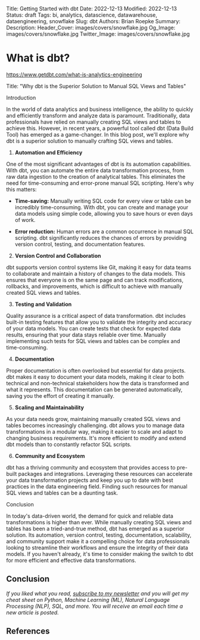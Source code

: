 Title: Getting Started with dbt
Date: 2022-12-13
Modified: 2022-12-13
Status: draft
Tags: bi, analytics, datascience, datawarehouse, dataengineering, snowflake
Slug: dbt
Authors: Brian Roepke
Summary: 
Description: 
Header_Cover: images/covers/snowflake.jpg
Og_Image: images/covers/snowflake.jpg
Twitter_Image: images/covers/snowflake.jpg


# What is dbt?

https://www.getdbt.com/what-is-analytics-engineering




Title: "Why dbt is the Superior Solution to Manual SQL Views and Tables"

Introduction

In the world of data analytics and business intelligence, the ability to quickly and efficiently transform and analyze data is paramount. Traditionally, data professionals have relied on manually creating SQL views and tables to achieve this. However, in recent years, a powerful tool called dbt (Data Build Tool) has emerged as a game-changer. In this blog post, we'll explore why dbt is a superior solution to manually crafting SQL views and tables.

1. **Automation and Efficiency**

One of the most significant advantages of dbt is its automation capabilities. With dbt, you can automate the entire data transformation process, from raw data ingestion to the creation of analytical tables. This eliminates the need for time-consuming and error-prone manual SQL scripting. Here's why this matters:

   - **Time-saving:** Manually writing SQL code for every view or table can be incredibly time-consuming. With dbt, you can create and manage your data models using simple code, allowing you to save hours or even days of work.

   - **Error reduction:** Human errors are a common occurrence in manual SQL scripting. dbt significantly reduces the chances of errors by providing version control, testing, and documentation features. 

2. **Version Control and Collaboration**

dbt supports version control systems like Git, making it easy for data teams to collaborate and maintain a history of changes to the data models. This ensures that everyone is on the same page and can track modifications, rollbacks, and improvements, which is difficult to achieve with manually created SQL views and tables.

3. **Testing and Validation**

Quality assurance is a critical aspect of data transformation. dbt includes built-in testing features that allow you to validate the integrity and accuracy of your data models. You can create tests that check for expected data results, ensuring that your data stays reliable over time. Manually implementing such tests for SQL views and tables can be complex and time-consuming.

4. **Documentation**

Proper documentation is often overlooked but essential for data projects. dbt makes it easy to document your data models, making it clear to both technical and non-technical stakeholders how the data is transformed and what it represents. This documentation can be generated automatically, saving you the effort of creating it manually.

5. **Scaling and Maintainability**

As your data needs grow, maintaining manually created SQL views and tables becomes increasingly challenging. dbt allows you to manage data transformations in a modular way, making it easier to scale and adapt to changing business requirements. It's more efficient to modify and extend dbt models than to constantly refactor SQL scripts.

6. **Community and Ecosystem**

dbt has a thriving community and ecosystem that provides access to pre-built packages and integrations. Leveraging these resources can accelerate your data transformation projects and keep you up to date with best practices in the data engineering field. Finding such resources for manual SQL views and tables can be a daunting task.

Conclusion

In today's data-driven world, the demand for quick and reliable data transformations is higher than ever. While manually creating SQL views and tables has been a tried-and-true method, dbt has emerged as a superior solution. Its automation, version control, testing, documentation, scalability, and community support make it a compelling choice for data professionals looking to streamline their workflows and ensure the integrity of their data models. If you haven't already, it's time to consider making the switch to dbt for more efficient and effective data transformations.


## Conclusion



*If you liked what you read, [subscribe to my newsletter](https://campaign.dataknowsall.com/subscribe) and you will get my cheat sheet on Python, Machine Learning (ML), Natural Language Processing (NLP), SQL, and more. You will receive an email each time a new article is posted.*

## References


  
  
  
